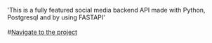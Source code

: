 'This is a fully featured social media backend API made with Python, Postgresql and by using FASTAPI'</br></br> #[Navigate to the project](http://52.91.124.22)
